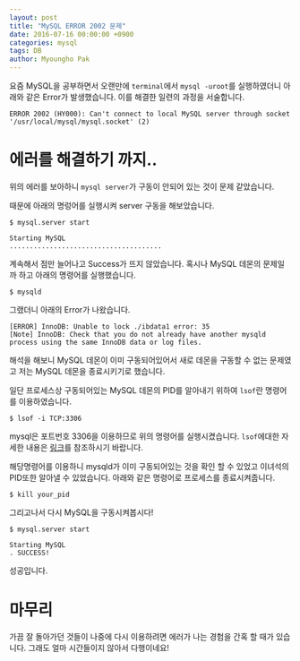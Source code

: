 ```yaml
---
layout: post
title: "MySQL ERROR 2002 문제"
date: 2016-07-16 00:00:00 +0900
categories: mysql 
tags: DB
author: Myoungho Pak
---
```


요즘 MySQL을 공부하면서 오랜만에 `terminal`에서 `mysql -uroot`를 실행하였더니
아래와 같은 Error가 발생했습니다. 이를 해결한 일련의 과정을 서술합니다.

```Shell
ERROR 2002 (HY000): Can't connect to local MySQL server through socket '/usr/local/mysql/mysql.socket' (2)
```

# 에러를 해결하기 까지..

위의 에러를 보아하니 `mysql server`가 구동이 안되어 있는 것이 문제 같았습니다.

때문에 아래의 명렁어를 실행시켜 server 구동을 해보았습니다.

```Shell
$ mysql.server start

Starting MySQL
......................................
```

계속해서 점만 늘어나고 Success가 뜨지 않았습니다. 혹시나 MySQL 데몬의 문제일까 하고 아래의 명령어를 실행했습니다.

```Shell
$ mysqld
```

그랬더니 아래의 Error가 나왔습니다.

```Shell
[ERROR] InnoDB: Unable to lock ./ibdata1 error: 35
[Note] InnoDB: Check that you do not already have another mysqld process using the same InnoDB data or log files.
```

해석을 해보니 MySQL 데몬이 이미 구동되어있어서 새로 데몬을 구동할 수 없는 문제였고 저는 MySQL 데몬을 종료시키기로 했습니다.

일단 프로세스상 구동되어있는 MySQL 데몬의 PID를 알아내기 위하여 `lsof`란 명령어를 이용하였습니다.

```Shell
$ lsof -i TCP:3306
```

mysql은 포트번호 3306을 이용하므로 위의 명령어를 실행시켰습니다. `lsof`에대한 자세한 내용은 [링크](https://ko.wikipedia.org/wiki/Lsof)를 참조하시기 바랍니다.

해당명령어를 이용하니 mysqld가 이미 구동되어있는 것을 확인 할 수 있었고 이녀석의 PID또한 알아낼 수 있었습니다. 아래와 같은 명령어로 프로세스를 종료시켜줍니다.

```Shell
$ kill your_pid
```

그리고나서 다시 MySQL을 구동시켜봅시다!

```Shell
$ mysql.server start

Starting MySQL
. SUCCESS!
```

성공입니다.

# 마무리

가끔 잘 돌아가던 것들이 나중에 다시 이용하려면 에러가 나는 경험을 간혹 할 때가 있습니다.
그래도 얼마 시간들이지 않아서 다행이네요!

